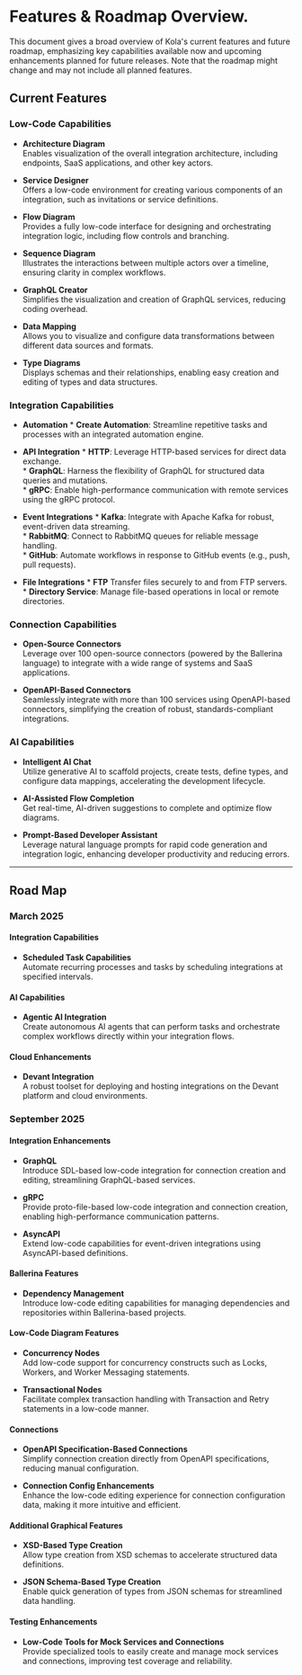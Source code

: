 # **Features & Roadmap Overview.**

This document gives a broad overview of Kola's current features and future roadmap, emphasizing key capabilities available now and upcoming enhancements planned for future releases. Note that the roadmap might change and may not include all planned features.


## **Current Features**

### **Low-Code Capabilities**

* **Architecture Diagram**  
   Enables visualization of the overall integration architecture, including endpoints, SaaS applications, and other key actors.

* **Service Designer**  
   Offers a low-code environment for creating various components of an integration, such as invitations or service definitions.

* **Flow Diagram**  
   Provides a fully low-code interface for designing and orchestrating integration logic, including flow controls and branching.

* **Sequence Diagram**  
   Illustrates the interactions between multiple actors over a timeline, ensuring clarity in complex workflows.

* **GraphQL Creator**  
   Simplifies the visualization and creation of GraphQL services, reducing coding overhead.

* **Data Mapping**  
   Allows you to visualize and configure data transformations between different data sources and formats.

* **Type Diagrams**  
   Displays schemas and their relationships, enabling easy creation and editing of types and data structures.


### **Integration Capabilities**

* **Automation**
      * **Create Automation**: Streamline repetitive tasks and processes with an integrated automation engine.

* **API Integration**
      * **HTTP**: Leverage HTTP-based services for direct data exchange.  
      * **GraphQL**: Harness the flexibility of GraphQL for structured data queries and mutations.  
      * **gRPC**: Enable high-performance communication with remote services using the gRPC protocol.

* **Event Integrations**
      * **Kafka**: Integrate with Apache Kafka for robust, event-driven data streaming.  
      * **RabbitMQ**: Connect to RabbitMQ queues for reliable message handling.  
      * **GitHub**: Automate workflows in response to GitHub events (e.g., push, pull requests).

* **File Integrations**
      * **FTP** Transfer files securely to and from FTP servers.  
      * **Directory Service**: Manage file-based operations in local or remote directories.

### **Connection Capabilities**

* **Open-Source Connectors**  
  Leverage over 100 open-source connectors (powered by the Ballerina language) to integrate with a wide range of systems and SaaS applications.  
    
* **OpenAPI-Based Connectors**  
  Seamlessly integrate with more than 100 services using OpenAPI-based connectors, simplifying the creation of robust, standards-compliant integrations.


### **AI Capabilities**

* **Intelligent AI Chat**  
   Utilize generative AI to scaffold projects, create tests, define types, and configure data mappings, accelerating the development lifecycle.

* **AI-Assisted Flow Completion**  
   Get real-time, AI-driven suggestions to complete and optimize flow diagrams.

* **Prompt-Based Developer Assistant**  
   Leverage natural language prompts for rapid code generation and integration logic, enhancing developer productivity and reducing errors.

---

## Road Map

### **March 2025**

#### **Integration Capabilities**

* **Scheduled Task Capabilities**  
   Automate recurring processes and tasks by scheduling integrations at specified intervals.

#### **AI Capabilities**

* **Agentic AI Integration**  
   Create autonomous AI agents that can perform tasks and orchestrate complex workflows directly within your integration flows.

#### **Cloud Enhancements**

* **Devant Integration**  
   A robust toolset for deploying and hosting integrations on the Devant platform and cloud environments.


### **September 2025**

#### **Integration Enhancements**

* **GraphQL**  
   Introduce SDL-based low-code integration for connection creation and editing, streamlining GraphQL-based services.

* **gRPC**  
   Provide proto-file-based low-code integration and connection creation, enabling high-performance communication patterns.

* **AsyncAPI**  
   Extend low-code capabilities for event-driven integrations using AsyncAPI-based definitions.

#### **Ballerina Features**

* **Dependency Management**  
   Introduce low-code editing capabilities for managing dependencies and repositories within Ballerina-based projects.

#### **Low-Code Diagram Features**

* **Concurrency Nodes**  
   Add low-code support for concurrency constructs such as Locks, Workers, and Worker Messaging statements.

* **Transactional Nodes**  
   Facilitate complex transaction handling with Transaction and Retry statements in a low-code manner.

#### **Connections**

* **OpenAPI Specification-Based Connections**  
   Simplify connection creation directly from OpenAPI specifications, reducing manual configuration.

* **Connection Config Enhancements**  
   Enhance the low-code editing experience for connection configuration data, making it more intuitive and efficient.

#### **Additional Graphical Features**

* **XSD-Based Type Creation**  
   Allow type creation from XSD schemas to accelerate structured data definitions.

* **JSON Schema-Based Type Creation**  
   Enable quick generation of types from JSON schemas for streamlined data handling.

#### **Testing Enhancements**

* **Low-Code Tools for Mock Services and Connections**  
   Provide specialized tools to easily create and manage mock services and connections, improving test coverage and reliability.
